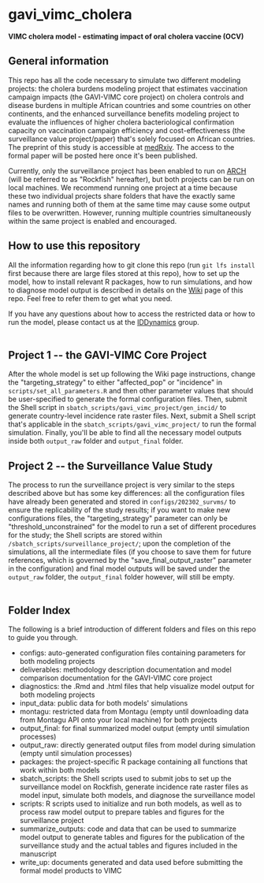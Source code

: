 # gavi_vimc_cholera
**VIMC cholera model - estimating impact of oral cholera vaccine (OCV)**

## General information
This repo has all the code necessary to simulate two different modeling projects: the cholera burdens modeling project that estimates vaccination campaign impacts (the GAVI-VIMC core project) on cholera controls and disease burdens in multiple African countries and some countries on other continents, and the enhanced surveillance benefits modeling project to evaluate the influences of higher cholera bacteriological confirmation capacity on vaccination campaign efficiency and cost-effectiveness (the surveillance value project/paper) that's solely focused on African countries. The preprint of this study is accessible at [medRxiv](https://www.medrxiv.org/content/10.1101/2022.11.25.22282776v1). The access to the formal paper will be posted here once it's been published.  

Currently, only the surveillance project has been enabled to run on [ARCH](https://www.arch.jhu.edu/) (will be referred to as "Rockfish" hereafter), but both projects can be run on local machines. We recommend running one project at a time because these two individual projects share folders that have the exactly same names and running both of them at the same time may cause some output files to be overwritten. However, running multiple countries simultaneously within the same project is enabled and encouraged. 

## How to use this repository 
All the information regarding how to git clone this repo (run `git lfs install` first because there are large files stored at this repo), how to set up the model, how to install relevant R packages, how to run simulations, and how to diagnose model output
is described in details on the [Wiki](https://github.com/HopkinsIDD/gavi_vimc_cholera/wiki) page of this repo. Feel free to refer them to get what you need.  

If you have any questions about how to access the restricted data or how to run the model, please contact us at the [IDDynamics](http://www.iddynamics.jhsph.edu/) group.  
  <br />


## Project 1 -- the GAVI-VIMC Core Project
After the whole model is set up following the Wiki page instructions, change the "targeting_strategy" to either "affected_pop" or "incidence" in `scripts/set_all_parameters.R` and then other parameter values that should be user-specified to generate the formal configuration files. Then, submit the Shell script in `sbatch_scripts/gavi_vimc_project/gen_incid/` to generate country-level incidence rate raster files. Next, submit a Shell script that's applicable in the `sbatch_scripts/gavi_vimc_project/` to run the formal simulation. Finally, you'll be able to find all the necessary model outputs inside both `output_raw` folder and `output_final` folder. 

## Project 2 -- the Surveillance Value Study
The process to run the surveillance project is very similar to the steps described above but has some key differences: all the configuration files have already been generated and stored in `configs/202302_survms/` to ensure the replicability of the study results; if you want to make new configurations files, the "targeting_strategy" parameter can only be "threshold_unconstrained" for the model to run a set of different procedures for the study; the Shell scripts are stored within `/sbatch_scripts/surveillance_project/`; upon the completion of the simulations, all the intermediate files (if you choose to save them for future references, which is governed by the "save_final_output_raster" parameter in the configuration) and final model outputs will be saved under the `output_raw` folder, the `output_final` folder however, will still be empty. 
  <br />
  <br />


## Folder Index 
The following is a brief introduction of different folders and files on this repo to guide you through.  
  * configs: auto-generated configuration files containing parameters for both modeling projects 
  * deliverables: methodology description documentation and model comparison documentation for the GAVI-VIMC core project
  * diagnostics: the .Rmd and .html files that help visualize model output for both modeling projects 
  * input_data: public data for both models' simulations
  * montagu: restricted data from Montagu (empty until downloading data from Montagu API onto your local machine) for both projects
  * output_final: for final summarized model output (empty until simulation processes)
  * output_raw: directly generated output files from model during simulation (empty until simulation processes)
  * packages: the project-specific R package containing all functions that work within both models
  * sbatch_scripts: the Shell scripts used to submit jobs to set up the surveillance model on Rockfish, generate incidence rate raster files as model input, simulate both models, and diagnose the surveillance model  
  * scripts: R scripts used to initialize and run both models, as well as to process raw model output to prepare tables and figures for the surveillance project
  * summarize_outputs: code and data that can be used to summarize model output to generate tables and figures for the publication of the surveillance study and the actual tables and figures included in the manuscript 
  * write_up: documents generated and data used before submitting the formal model products to VIMC




